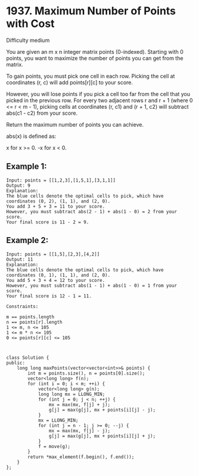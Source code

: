 # 1937. Maximum Number of Points with Cost
Difficulty medium

You are given an m x n integer matrix points (0-indexed). Starting with 0 points, you want to maximize the number of points you can get from the matrix.

To gain points, you must pick one cell in each row. Picking the cell at coordinates (r, c) will add points[r][c] to your score.

However, you will lose points if you pick a cell too far from the cell that you picked in the previous row. For every two adjacent rows r and r + 1 (where 0 <= r < m - 1), picking cells at coordinates (r, c1) and (r + 1, c2) will subtract abs(c1 - c2) from your score.

Return the maximum number of points you can achieve.

abs(x) is defined as:

x for x >= 0.
-x for x < 0.
 

## Example 1:
```
Input: points = [[1,2,3],[1,5,1],[3,1,1]]
Output: 9
Explanation:
The blue cells denote the optimal cells to pick, which have coordinates (0, 2), (1, 1), and (2, 0).
You add 3 + 5 + 3 = 11 to your score.
However, you must subtract abs(2 - 1) + abs(1 - 0) = 2 from your score.
Your final score is 11 - 2 = 9.
```


## Example 2:
```
Input: points = [[1,5],[2,3],[4,2]]
Output: 11
Explanation:
The blue cells denote the optimal cells to pick, which have coordinates (0, 1), (1, 1), and (2, 0).
You add 5 + 3 + 4 = 12 to your score.
However, you must subtract abs(1 - 1) + abs(1 - 0) = 1 from your score.
Your final score is 12 - 1 = 11.
```


```
Constraints:

m == points.length
n == points[r].length
1 <= m, n <= 105
1 <= m * n <= 105
0 <= points[r][c] <= 105
```


#
```
class Solution {
public:
    long long maxPoints(vector<vector<int>>& points) {
        int m = points.size(), n = points[0].size();
        vector<long long> f(n);
        for (int i = 0; i < m; ++i) {
            vector<long long> g(n);
            long long mx = LLONG_MIN;
            for (int j = 0; j < n; ++j) {
                mx = max(mx, f[j] + j);
                g[j] = max(g[j], mx + points[i][j] - j);
            }
            mx = LLONG_MIN;
            for (int j = n - 1; j >= 0; --j) {
                mx = max(mx, f[j] - j);
                g[j] = max(g[j], mx + points[i][j] + j);
            }
            f = move(g);
        }
        return *max_element(f.begin(), f.end());        
    }
};
```